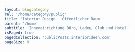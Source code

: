 ```yaml
---
layout: blogcategory
rel: '/home/category/public'
title: 'Interior Design   Öffentlicher Raum '
parent: '/home'
subtitle: 'Inneneinrichtung Büro, Laden, Club und Hotel '
isPaged: true
pagedCollection: 'publicPosts.interiorideen.com'
pageSize: 9
---
```

